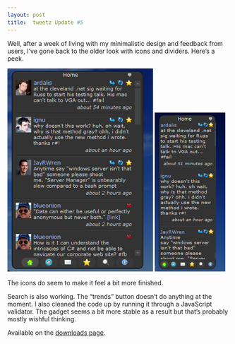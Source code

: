 ```yaml
---
layout: post
title:  tweetz Update #5
---
```

Well, after a week of living with my minimalistic design and feedback from users, I’ve gone back to the older look with icons and dividers. Here’s a peek.

[![tweetz undocked](/cdn/images/blog/tweetzUpdate5_10AA2/tweetz2_thumb.png)](/cdn/images/blog/tweetzUpdate5_10AA2/tweetz2.png) [![tweetz docked](/cdn/images/blog/tweetzUpdate5_10AA2/tweetz_thumb.png)](/cdn/images/blog/tweetzUpdate5_10AA2/tweetz.png)

The icons do seem to make it feel a bit more finished.

Search is also working. The “trends” button doesn’t do anything at the moment. I also cleaned the code up by running it through a JavaScript validator. The gadget seems a bit more stable as a result but that’s probably mostly wishful thinking.

Available on the [downloads page](/downloads).
